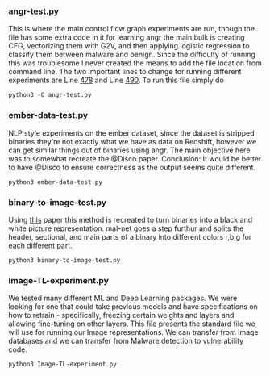 ### angr-test.py
This is where the main control flow graph experiments are run, though the file has some extra code in it for learning angr the main bulk is creating CFG, vectorizing them with G2V, and then applying logistic regression to classify them between malware and benign. Since the difficulty of running this was troublesome I never created the means to add the file location from command line. The two important lines to change for running different experiments are Line [478](https://github.com/Dan-Laden/Binary-Classification-Graphs/blob/db07e141e0a86b97b5835403746ffa5c3189212f/angr-test.py#L478) and Line [490](https://github.com/Dan-Laden/Binary-Classification-Graphs/blob/db07e141e0a86b97b5835403746ffa5c3189212f/angr-test.py#L490). To run this file simply do 
```
python3 -O angr-test.py
```

### ember-data-test.py
NLP style experiments on the ember dataset, since the dataset is stripped binaries they're not exactly what we have as data on Redshift, however we can get similar things out of binaries using angr. The main objective here was to somewhat recreate the @Disco paper. Conclusion: It would be better to have @Disco to ensure correctness as the output
seems quite different.
```
python3 ember-data-test.py
```

### binary-to-image-test.py
Using [this](https://dl.acm.org/doi/pdf/10.1145/2016904.2016908) paper this method is recreated to turn binaries into a black and white picture representation. mal-net goes a step furthur and splits the header, sectional, and main parts of a binary into different colors r,b,g for each different part.
```
python3 binary-to-image-test.py
```

### Image-TL-experiment.py
We tested many different ML and Deep Learning packages. We were looking for one that could take previous models and have specifications on how to retrain - specifically, freezing certain weights and layers and allowing fine-tuning on other layers. This file presents the standard file we will use for running our Image representations. We can transfer from Image databases and we can transfer from Malware detection to vulnerability code.
```
python3 Image-TL-experiment.py
```
